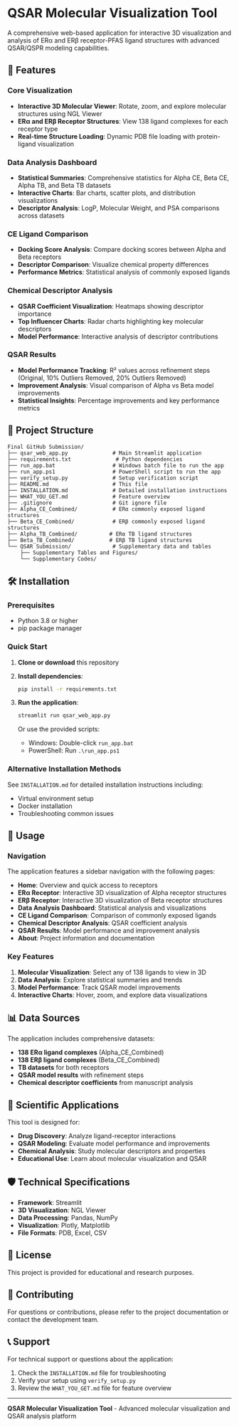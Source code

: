 # QSAR Molecular Visualization Tool

A comprehensive web-based application for interactive 3D visualization and analysis of ERα and ERβ receptor-PFAS ligand structures with advanced QSAR/QSPR modeling capabilities.

## 🚀 Features

### Core Visualization
- **Interactive 3D Molecular Viewer**: Rotate, zoom, and explore molecular structures using NGL Viewer
- **ERα and ERβ Receptor Structures**: View 138 ligand complexes for each receptor type
- **Real-time Structure Loading**: Dynamic PDB file loading with protein-ligand visualization

### Data Analysis Dashboard
- **Statistical Summaries**: Comprehensive statistics for Alpha CE, Beta CE, Alpha TB, and Beta TB datasets
- **Interactive Charts**: Bar charts, scatter plots, and distribution visualizations
- **Descriptor Analysis**: LogP, Molecular Weight, and PSA comparisons across datasets

### CE Ligand Comparison
- **Docking Score Analysis**: Compare docking scores between Alpha and Beta receptors
- **Descriptor Comparison**: Visualize chemical property differences
- **Performance Metrics**: Statistical analysis of commonly exposed ligands

### Chemical Descriptor Analysis
- **QSAR Coefficient Visualization**: Heatmaps showing descriptor importance
- **Top Influencer Charts**: Radar charts highlighting key molecular descriptors
- **Model Performance**: Interactive analysis of descriptor contributions

### QSAR Results
- **Model Performance Tracking**: R² values across refinement steps (Original, 10% Outliers Removed, 20% Outliers Removed)
- **Improvement Analysis**: Visual comparison of Alpha vs Beta model improvements
- **Statistical Insights**: Percentage improvements and key performance metrics

## 📁 Project Structure

```
Final GitHub Submission/
├── qsar_web_app.py              # Main Streamlit application
├── requirements.txt              # Python dependencies
├── run_app.bat                  # Windows batch file to run the app
├── run_app.ps1                  # PowerShell script to run the app
├── verify_setup.py              # Setup verification script
├── README.md                    # This file
├── INSTALLATION.md              # Detailed installation instructions
├── WHAT_YOU_GET.md              # Feature overview
├── .gitignore                   # Git ignore file
├── Alpha_CE_Combined/           # ERα commonly exposed ligand structures
├── Beta_CE_Combined/            # ERβ commonly exposed ligand structures
├── Alpha_TB_Combined/          # ERα TB ligand structures
├── Beta_TB_Combined/           # ERβ TB ligand structures
└── QSAR Submission/             # Supplementary data and tables
    ├── Supplementary Tables and Figures/
    └── Supplementary Codes/
```

## 🛠️ Installation

### Prerequisites
- Python 3.8 or higher
- pip package manager

### Quick Start
1. **Clone or download** this repository
2. **Install dependencies**:
   ```bash
   pip install -r requirements.txt
   ```
3. **Run the application**:
   ```bash
   streamlit run qsar_web_app.py
   ```
   
   Or use the provided scripts:
   - Windows: Double-click `run_app.bat`
   - PowerShell: Run `.\run_app.ps1`

### Alternative Installation Methods
See `INSTALLATION.md` for detailed installation instructions including:
- Virtual environment setup
- Docker installation
- Troubleshooting common issues

## 🎯 Usage

### Navigation
The application features a sidebar navigation with the following pages:
- **Home**: Overview and quick access to receptors
- **ERα Receptor**: Interactive 3D visualization of Alpha receptor structures
- **ERβ Receptor**: Interactive 3D visualization of Beta receptor structures
- **Data Analysis Dashboard**: Statistical analysis and visualizations
- **CE Ligand Comparison**: Comparison of commonly exposed ligands
- **Chemical Descriptor Analysis**: QSAR coefficient analysis
- **QSAR Results**: Model performance and improvement analysis
- **About**: Project information and documentation

### Key Features
1. **Molecular Visualization**: Select any of 138 ligands to view in 3D
2. **Data Analysis**: Explore statistical summaries and trends
3. **Model Performance**: Track QSAR model improvements
4. **Interactive Charts**: Hover, zoom, and explore data visualizations

## 📊 Data Sources

The application includes comprehensive datasets:
- **138 ERα ligand complexes** (Alpha_CE_Combined)
- **138 ERβ ligand complexes** (Beta_CE_Combined)
- **TB datasets** for both receptors
- **QSAR model results** with refinement steps
- **Chemical descriptor coefficients** from manuscript analysis

## 🔬 Scientific Applications

This tool is designed for:
- **Drug Discovery**: Analyze ligand-receptor interactions
- **QSAR Modeling**: Evaluate model performance and improvements
- **Chemical Analysis**: Study molecular descriptors and properties
- **Educational Use**: Learn about molecular visualization and QSAR

## 🛡️ Technical Specifications

- **Framework**: Streamlit
- **3D Visualization**: NGL Viewer
- **Data Processing**: Pandas, NumPy
- **Visualization**: Plotly, Matplotlib
- **File Formats**: PDB, Excel, CSV

## 📝 License

This project is provided for educational and research purposes.

## 🤝 Contributing

For questions or contributions, please refer to the project documentation or contact the development team.

## 📞 Support

For technical support or questions about the application:
1. Check the `INSTALLATION.md` file for troubleshooting
2. Verify your setup using `verify_setup.py`
3. Review the `WHAT_YOU_GET.md` file for feature overview

---

**QSAR Molecular Visualization Tool** - Advanced molecular visualization and QSAR analysis platform
